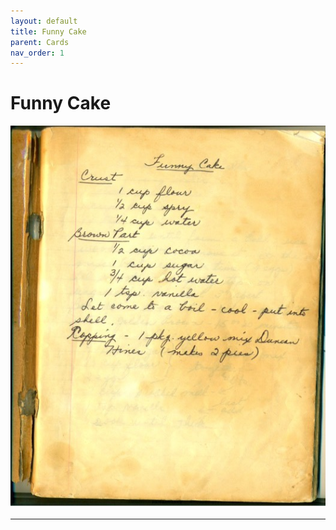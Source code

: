 ```yaml
---
layout: default
title: Funny Cake
parent: Cards
nav_order: 1
---
```


# Funny Cake
![Funny Cake](/recipe-images/pages/page-01.jpg)

---
